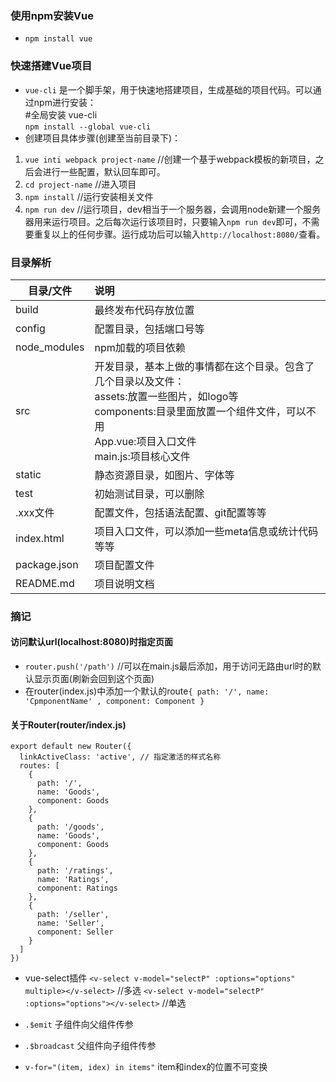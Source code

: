 ### 使用npm安装Vue

* `npm install vue`

### 快速搭建Vue项目

* `vue-cli` 是一个脚手架，用于快速地搭建项目，生成基础的项目代码。可以通过npm进行安装：  
    #全局安装 vue-cli  
    `npm install --global vue-cli`
* 创建项目具体步骤(创建至当前目录下)：
1. `vue inti webpack project-name` //创建一个基于webpack模板的新项目，之后会进行一些配置，默认回车即可。
2. `cd project-name` //进入项目
3. `npm install` //运行安装相关文件
4. `npm run dev` //运行项目，dev相当于一个服务器，会调用node新建一个服务器用来运行项目。之后每次运行该项目时，只要输入`npm run dev`即可，不需要重复以上的任何步骤。运行成功后可以输入`http://localhost:8080/`查看。

### 目录解析

| 目录/文件       | 说明           |
| -------------  |:---------------|
| build          | 最终发布代码存放位置 |
| config         | 配置目录，包括端口号等|
| node_modules   | npm加载的项目依赖|
| src            | 开发目录，基本上做的事情都在这个目录。包含了几个目录以及文件：<br>assets:放置一些图片，如logo等<br>components:目录里面放置一个组件文件，可以不用<br>App.vue:项目入口文件<br>main.js:项目核心文件|
| static         | 静态资源目录，如图片、字体等|
| test           | 初始测试目录，可以删除|
| .xxx文件        | 配置文件，包括语法配置、git配置等等|
| index.html     | 项目入口文件，可以添加一些meta信息或统计代码等等|
| package.json   | 项目配置文件|
| README.md      | 项目说明文档|

### 摘记
#### 访问默认url(localhost:8080)时指定页面
* `router.push('/path')` //可以在main.js最后添加，用于访问无路由url时的默认显示页面(刷新会回到这个页面)
* 在router(index.js)中添加一个默认的route`{ path: '/', name: 'CpmponentName' , component: Component }`

#### 关于Router(router/index.js)
```
export default new Router({
  linkActiveClass: 'active', // 指定激活的样式名称
  routes: [
    {
      path: '/',
      name: 'Goods',
      component: Goods
    },
    {
      path: '/goods',
      name: 'Goods',
      component: Goods
    },
    {
      path: '/ratings',
      name: 'Ratings',
      component: Ratings
    },
    {
      path: '/seller',
      name: 'Seller',
      component: Seller
    }
  ]
})
```

* vue-select插件
`<v-select v-model="selectP" :options="options" multiple></v-select>` //多选
`<v-select v-model="selectP" :options="options"></v-select>` //单选

* `.$emit` 子组件向父组件传参
* `.$broadcast` 父组件向子组件传参

* `v-for="(item, idex) in items"` item和index的位置不可变换
